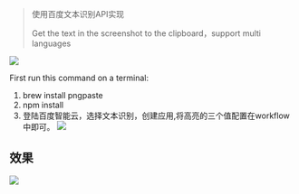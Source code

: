 > 使用百度文本识别API实现
> 
> Get the text in the screenshot to the clipboard，support multi languages



[![](https://img.shields.io/badge/version-v1.1-green)](./OCR.alfredworkflow)

First run this command on a terminal:

1. brew install pngpaste
2. npm install
3. 登陆百度智能云，选择文本识别，创建应用,将高亮的三个值配置在workflow中即可。
    ![](./screenshort.png)


## 效果


   ![](./demo.gif)

